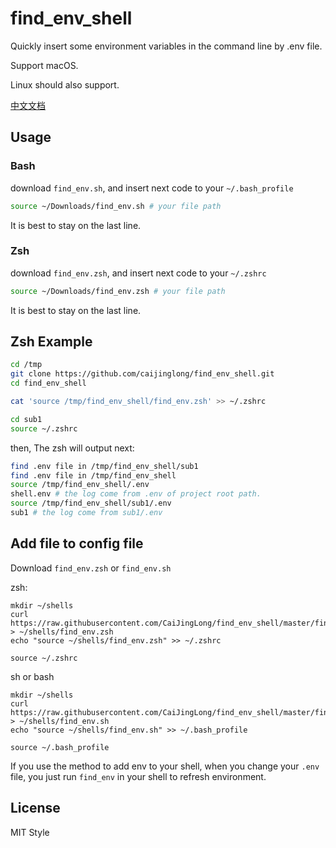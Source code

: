 # find_env_shell

Quickly insert some environment variables in the command line by .env file.

Support macOS.

Linux should also support.

[中文文档](./README_CN.md)

## Usage

### Bash

download `find_env.sh`, and insert next code to your `~/.bash_profile`

```bash
source ~/Downloads/find_env.sh # your file path
```

It is best to stay on the last line.

### Zsh

download `find_env.zsh`, and insert next code to your `~/.zshrc`

```bash
source ~/Downloads/find_env.zsh # your file path
```

It is best to stay on the last line.

## Zsh Example

```zsh
cd /tmp
git clone https://github.com/caijinglong/find_env_shell.git
cd find_env_shell

cat 'source /tmp/find_env_shell/find_env.zsh' >> ~/.zshrc

cd sub1
source ~/.zshrc
```

then, The zsh will output next:

```zsh
find .env file in /tmp/find_env_shell/sub1
find .env file in /tmp/find_env_shell
source /tmp/find_env_shell/.env
shell.env # the log come from .env of project root path.
source /tmp/find_env_shell/sub1/.env
sub1 # the log come from sub1/.env
```

## Add file to config file

Download `find_env.zsh` or `find_env.sh`

zsh:

```shell
mkdir ~/shells
curl https://raw.githubusercontent.com/CaiJingLong/find_env_shell/master/find_env.zsh > ~/shells/find_env.zsh
echo "source ~/shells/find_env.zsh" >> ~/.zshrc

source ~/.zshrc
```

sh or bash

```shell
mkdir ~/shells
curl https://raw.githubusercontent.com/CaiJingLong/find_env_shell/master/find_env.sh > ~/shells/find_env.sh
echo "source ~/shells/find_env.sh" >> ~/.bash_profile

source ~/.bash_profile
```

If you use the method to add env to your shell, when you change your `.env` file, you just run `find_env` in your shell to refresh environment.

## License

MIT Style
